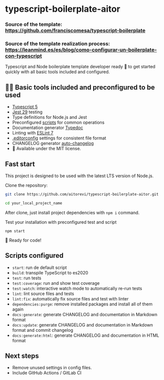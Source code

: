 # typescript-boilerplate-aitor
### Source of the template: https://github.com/franciscomesa/typescript-boilerplate
### Source of the template realization process: https://leanmind.es/es/blog/como-configurar-un-boilerplate-con-typescript
Typescript and Node boilerplate template developer ready 🚀 to get started quickly with all basic tools included and configured.


## 🧑‍🔬 Basic tools included and preconfigured to be used
- [Typescript 5](https://www.typescriptlang.org/)
- [Jest 29](https://jestjs.io/docs/getting-started) testing
- Type definitions for Node.js and Jest
- Preconfigured [scripts](#scripts-configured) for common operations
- Documentation generator [Typedoc](http://typedoc.org/)
- Linting with [ESLint 7](https://eslint.org/)
- [.editorconfig](https://editorconfig.org/) settings for consistent file format
- CHANGELOG generator [auto-changelog](https://github.com/cookpete/auto-changelog)
- 🔖 Available under the MIT license.


## Fast start
This project is designed to be used with the latest LTS version of Node.js.

Clone the repository:
```bash
git clone https://github.com/aitorevi/typescript-boilerplate-aitor.git your_local_project_name

cd your_local_project_name
```

After clone, just install project dependencies with `npm i` command.

Test your installation with preconfigured test and script

`npm start`

💪 Ready for code!


## Scripts configured
- `start`: run de default script
- `build`: transpile TypeScript to es2020
- `test`: run tests
- `test:coverage`: run and show test coverage
- `test:watch`: interactive watch mode to automatically re-run tests
- `lint`: lint source files and tests
- `lint:fix`: automatically fix source files and test with linter
- `dependencies:purge`: remove installed packages and install all of them again
- `docs:generate`: generate CHANGELOG and documentation in Markdown format
- `docs:update`: generate CHANGELOG and documentation in Markdown format and commit changelog
- `docs:generate:html`: generate CHANGELOG and documentation in HTML format

## Next steps
- Remove unused settings in config files.
- Include GitHub Actions / GitLab CI
